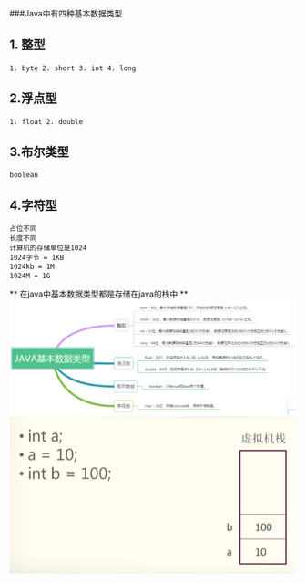 ###Java中有四种基本数据类型
## 1. 整型 
``` 1. byte 2. short 3. int 4. long  ```
## 2.浮点型
``` 1. float 2. double ```
## 3.布尔类型
``` boolean ```
## 4.字符型
``` char 
占位不同
长度不同
计算机的存储单位是1024 
1024字节 = 1KB
1024kb = 1M
1024M = 1G
```

** 在java中基本数据类型都是存储在java的栈中 **
![](https://github.com/wangjianxiongwjx/JAVA/blob/master/img/%E5%9F%BA%E6%9C%AC%E6%95%B0%E6%8D%AE%E7%B1%BB%E5%9E%8B%E5%88%86%E7%B1%BB.jpg)
![](https://github.com/wangjianxiongwjx/JAVA/blob/master/img/%E5%9F%BA%E6%9C%AC%E6%95%B0%E6%8D%AE%E7%B1%BB%E5%9E%8B%E5%AD%98%E5%82%A8.jpg)

